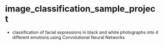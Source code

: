 # image_classification_sample_project
- classification of facial expressions in black and white photographs into 4 different emotions using Convolutional Neural Networks
  
